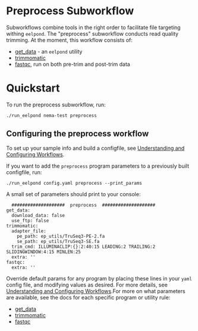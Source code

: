 # Preprocess Subworkflow

Subworkflows combine tools in the right order to facilitate file targeting withing `eelpond`. The "preprocess" subworkflow conducts read quality trimming. At the moment, this workflow consists of:
 
  - [get_data](get_data.md) - an `eelpond` utility
  - [trimmomatic](trimmomatic.md)
  - [fastqc](fastqc.md), run on both pre-trim and post-trim data


# Quickstart

To run the preprocess subworkflow, run: 

```
./run_eelpond nema-test preprocess
```

## Configuring the preprocess workflow 

To set up your sample info and build a configfile, see [Understanding and Configuring Workflows](about_and_configure.md).

If you want to add the `preprocess` program parameters to a previously built configfile, run:
```
./run_eelpond config.yaml preprocess --print_params
```

A small set of parameters should print to your console:

```
  ####################  preprocess  ####################
get_data:
  download_data: false
  use_ftp: false
trimmomatic:
  adapter_file:
    pe_path: ep_utils/TruSeq3-PE-2.fa
    se_path: ep_utils/TruSeq3-SE.fa
  trim_cmd: ILLUMINACLIP:{}:2:40:15 LEADING:2 TRAILING:2 SLIDINGWINDOW:4:15 MINLEN:25
  extra: ''
fastqc:
  extra: ''
```

Override default params for any program by placing these lines in your `yaml` config file, and modifying values as desired. For more details, see [Understanding and Configuring Workflows](about_and_configure.md).For more on what parameters are available, see the docs for each specific program or utility rule:

  - [get_data](get_data.md)
  - [trimmomatic](trimmomatic.md)
  - [fastqc](fastqc.md)
